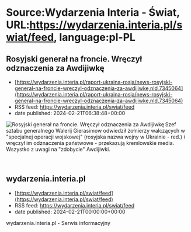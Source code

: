 # Source:Wydarzenia Interia - Świat, URL:https://wydarzenia.interia.pl/swiat/feed, language:pl-PL

## Rosyjski generał na froncie. Wręczył odznaczenia za Awdijiwkę
 - [https://wydarzenia.interia.pl/raport-ukraina-rosja/news-rosyjski-general-na-froncie-wreczyl-odznaczenia-za-awdijiwke,nId,7345064](https://wydarzenia.interia.pl/raport-ukraina-rosja/news-rosyjski-general-na-froncie-wreczyl-odznaczenia-za-awdijiwke,nId,7345064)
 - RSS feed: https://wydarzenia.interia.pl/swiat/feed
 - date published: 2024-02-21T06:38:48+00:00

<p><a href="https://wydarzenia.interia.pl/raport-ukraina-rosja/news-rosyjski-general-na-froncie-wreczyl-odznaczenia-za-awdijiwke,nId,7345064"><img align="left" alt="Rosyjski generał na froncie. Wręczył odznaczenia za Awdijiwkę" src="https://i.iplsc.com/rosyjski-general-na-froncie-wreczyl-odznaczenia-za-awdijiwke/000IN310RDIGTP5K-C321.jpg" /></a>Szef sztabu generalnego Walerij Gierasimow odwiedził żołnierzy walczących w &quot;specjalnej operacji wojskowej&quot; (rosyjska nazwa wojny w Ukrainie - red.) i wręczył im odznaczenia państwowe - przekazują kremlowskie media. Wszystko z uwagi na &quot;zdobycie&quot; Awdijiwki. </p><br clear="all" />

## wydarzenia.interia.pl
 - [https://wydarzenia.interia.pl/swiat/feed](https://wydarzenia.interia.pl/swiat/feed)
 - RSS feed: https://wydarzenia.interia.pl/swiat/feed
 - date published: 2024-02-21T00:00:00+00:00

wydarzenia.interia.pl - Serwis informacyjny

